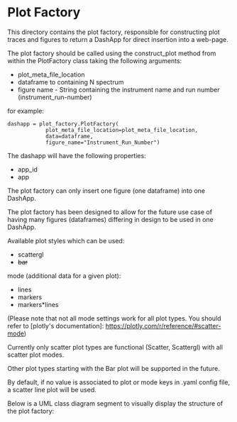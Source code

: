 # Plot Factory

This directory contains the plot factory, responsible for constructing plot traces and figures to 
return a DashApp for direct insertion into a web-page.

The plot factory should be called using the construct_plot method from within the PlotFactory class 
taking the following arguments:
* plot_meta_file_location
* dataframe to containing N spectrum
* figure name - String containing the instrument name and run number (instrument_run-number)

for example: 
```
dashapp = plot_factory.PlotFactory(
            plot_meta_file_location=plot_meta_file_location,
            data=dataframe,
            figure_name="Instrument_Run_Number")
``` 

The dashapp will have the following properties:
* app_id
* app

The plot factory can only insert one figure (one dataframe) into one DashApp.

The plot factory has been designed to allow for the future use case of having many figures 
(dataframes) differing in design to be used in one DashApp.

Available plot styles which can be used:
* scattergl
* ~~bar~~

mode (additional data for a given plot):
* lines
* markers
* markers*lines

(Please note that not all mode settings work for all plot types. 
You should refer to [plotly's documentation]: https://plotly.com/r/reference/#scatter-mode)

Currently only scatter plot types are functional (Scatter, Scattergl) with all scatter plot modes.

Other plot types starting with the Bar plot will be supported in the future.

By default, if no value is associated to plot or mode keys in .yaml config file, a scatter 
line plot will be used.

Below is a UML class diagram segment to visually display the structure of the plot factory:

